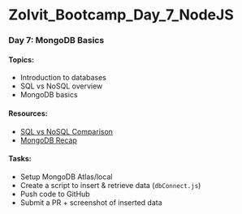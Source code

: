 # Zolvit_Bootcamp_Day_7_NodeJS

### Day 7: MongoDB Basics

#### Topics:
- Introduction to databases
- SQL vs NoSQL overview
- MongoDB basics

#### Resources:
- [SQL vs NoSQL Comparison](https://www.youtube.com/watch?v=FzlpwoeSrE0)
- [MongoDB Recap](https://www.youtube.com/watch?v=QPFlGswpyJY)

#### Tasks:
- Setup MongoDB Atlas/local
- Create a script to insert & retrieve data (`dbConnect.js`)
- Push code to GitHub
- Submit a PR + screenshot of inserted data
